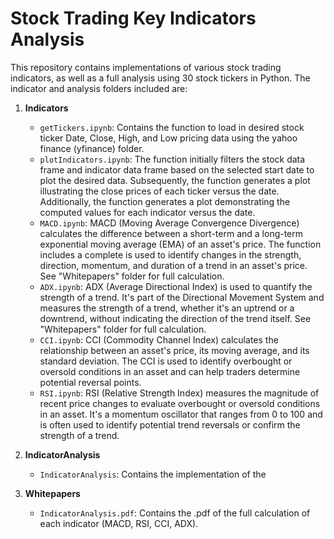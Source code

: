 # Stock Trading Key Indicators Analysis

This repository contains implementations of various stock trading indicators, as well as a full analysis using 30 stock tickers in Python. The indicator and analysis folders included are:

1. **Indicators**
   - `getTickers.ipynb`: Contains the function to load in desired stock ticker Date, Close, High, and Low pricing data using the yahoo finance (yfinance) folder.
   - `plotIndicators.ipynb`: The function initially filters the stock data frame and indicator data frame based on the selected start date to plot the desired data. Subsequently, the function generates a plot illustrating the close prices of each ticker versus the date. Additionally, the function generates a plot demonstrating the computed values for each indicator versus the date.
   - `MACD.ipynb`: MACD (Moving Average Convergence Divergence) calculates the difference between a short-term and a long-term exponential moving average (EMA) of an asset's price. The function includes a complete is used to identify changes in the strength, direction, momentum, and duration of a trend in an asset's price. See "Whitepapers" folder for full calculation.
   - `ADX.ipynb`: ADX (Average Directional Index) is used to quantify the strength of a trend. It's part of the Directional Movement System and measures the strength of a trend, whether it's an uptrend or a downtrend, without indicating the direction of the trend itself. See "Whitepapers" folder for full calculation.
   - `CCI.ipynb`: CCI (Commodity Channel Index) calculates the relationship between an asset's price, its moving average, and its standard deviation. The CCI is used to identify overbought or oversold conditions in an asset and can help traders determine potential reversal points.
   - `RSI.ipynb`: RSI (Relative Strength Index) measures the magnitude of recent price changes to evaluate overbought or oversold conditions in an asset. It's a momentum oscillator that ranges from 0 to 100 and is often used to identify potential trend reversals or confirm the strength of a trend.

2. **IndicatorAnalysis**
   - `IndicatorAnalysis`: Contains the implementation of the

3. **Whitepapers**
   - `IndicatorAnalysis.pdf`: Contains the .pdf of the full calculation of each indicator (MACD, RSI, CCI, ADX).
